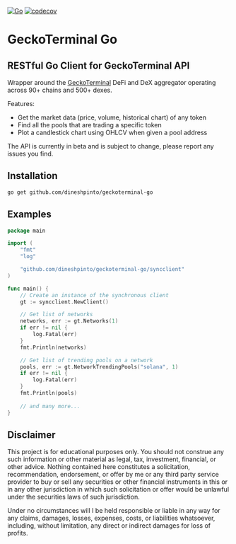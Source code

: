 [![Go](https://github.com/dineshpinto/geckoterminal-go/actions/workflows/go.yml/badge.svg)](https://github.com/dineshpinto/geckoterminal-go/actions/workflows/go.yml)
[![codecov](https://codecov.io/gh/dineshpinto/geckoterminal-go/graph/badge.svg?token=PPR56W2NSI)](https://codecov.io/gh/dineshpinto/geckoterminal-go)

# GeckoTerminal Go

## RESTful Go Client for GeckoTerminal API

Wrapper around the [GeckoTerminal](https://www.geckoterminal.com) DeFi and DeX
aggregator operating across 90+ chains and 500+ dexes.

Features:

- Get the market data (price, volume, historical chart) of any token
- Find all the pools that are trading a specific token
- Plot a candlestick chart using OHLCV when given a pool address

The API is currently in beta and is subject to change, please report any issues you
find.

## Installation

```bash
go get github.com/dineshpinto/geckoterminal-go
```

## Examples

```go
package main

import (
	"fmt"
	"log"

	"github.com/dineshpinto/geckoterminal-go/syncclient"
)

func main() {
	// Create an instance of the synchronous client
	gt := syncclient.NewClient()

	// Get list of networks
	networks, err := gt.Networks(1)
	if err != nil {
		log.Fatal(err)
	}
	fmt.Println(networks)

	// Get list of trending pools on a network
	pools, err := gt.NetworkTrendingPools("solana", 1)
	if err != nil {
		log.Fatal(err)
	}
	fmt.Println(pools)
	
	// and many more...
}
```

## Disclaimer

This project is for educational purposes only. You should not construe any such
information or other material as legal, tax, investment, financial, or other advice.
Nothing contained here constitutes a solicitation, recommendation, endorsement, or
offer by me or any third party service provider to buy or sell any securities or other
financial instruments in this or in any other jurisdiction in which such solicitation or
offer would be unlawful under the securities laws of such jurisdiction.

Under no circumstances will I be held responsible or liable in any way for any claims,
damages, losses, expenses, costs, or liabilities whatsoever, including, without
limitation, any direct or indirect damages for loss of profits.